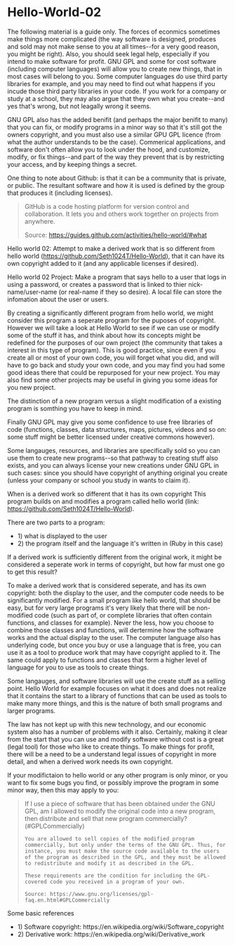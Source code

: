 # Hello-World-02

The following material is a guide only. The forces of econmics sometimes make things more complicated (the way software is designed, produces and sold may not make sense to you at all times--for a very good reason, you might be right). Also, you should seek legal help, especially if you intend to make software for profit. GNU GPL and some for cost software (including computer languages) will allow you to create new things, that in most cases will belong to you. Some computer languages do use third party libraries for example, and you may need to find out what happens if you incude those third party libraries in your code. If you work for a company or study at a school, they may also argue that they own what you create--and yes that's wrong, but not leagally wrong it seems.

GNU GPL also has the added benifit (and perhaps the major benifit to many) that you can fix, or modify programs in a minor way so that it's still got the owners copyright, and you must also use a similar GPU GPL licence (from what the author understands to be the case). Commerical applications, and software don't often allow you to look under the hood, and customize, modify, or fix things--and part of the way they prevent that is by restricting your access, and by keeping things a secret.

One thing to note about Github: is that it can be a community that is private, or public. The resultant software and how it is used is defined by the group that produces it (including licenses).

<blockquote cite="https://guides.github.com/activities/hello-world/#what">
GitHub is a code hosting platform for version control and collaboration. It lets you and others work together on projects from anywhere.

Source: https://guides.github.com/activities/hello-world/#what
</blockquote>

Hello world 02: Attempt to make a derived work that is so different from hello world (https://github.com/Seth1024T/Hello-World), that it can have its own copyright added to it (and any applicable licenses if desired).

Hello world 02 Project: Make a program that says hello to a user that logs in using a password, or creates a password that is linked to thier nick-name/user-name (or real-name if they so desire). A local file can store the infomation about the user or users.

By creating a significantly different program from hello world, we might consider this program a seperate program for the puposes of copyright. However we will take a look at Hello World to see if we can use or modify some of the stuff it has, and think about how its concepts might be redefined for the purposes of our own project (the community that takes a interest in this type of program). This is good practice, since even if you create all or most of your own code, you will forget what you did, and will have to go back and study your own code, and you may find you had some good ideas there that could be repurposed for your new project. You may also find some other projects may be useful in giving you some ideas for you new project.

The distinction of a new program versus a slight modification of a existing program is somthing you have to keep in mind.

Finally GNU GPL may give you some confidence to use free libraries of code (functions, classes, data structures, maps, pictures, videos and so on: some stuff might be better licensed under creative commons however).

Some langauges, resources, and libraries are specifically sold so you can use them to create new programs--so that pathway to creating stuff also exists, and you can always license your new creations under GNU GPL in such cases: since you should have copyright of anything original you create (unless your company or school you study in wants to claim it).

When is a derived work so different that it has its own copyright
This program builds on and modifies a program called hello world (link: https://github.com/Seth1024T/Hello-World).

There are two parts to a program:
<ul>
<li>1) what is displayed to the user</li>
<li>2) the program itself and the language it's written in (Ruby in this case)</li>
</ul>

If a derived work is sufficiently different from the original work, it might be considered a seperate work in terms of copyright, but how far must one go to get this result?

To make a derived work that is considered seperate, and has its own copyright: both the display to the user, and the computer code needs to be significantly modified. For a small program like hello world, that should be easy, but for very large programs it's very likely that there will be non-modified code (such as part of, or complete libraries that often contain functions, and classes for example). Never the less, how you choose to combine those classes and functions, will dertermine how the software works and the actual display to the user. The computer language also has underlying code, but once you buy or use a language that is free, you can use it as a tool to produce work that may have copyright applied to it. The same could apply to functions and classes that form a higher level of language for you to use as tools to create things.

Some langauges, and software libraries will use the create stuff as a selling point. Hello World for example focuses on what it does and does not realize that it contains the start to a library of functions that can be used as tools to make many more things, and this is the nature of both small programs and larger programs.

The law has not kept up with this new technology, and our economic system also has a number of problems with it also. Certainly, making it clear from the start that you can use and modify software without cost is a great (legal tool) for those who like to create things. To make things for profit, there will be a need to be a understand legal issues of copyright in more detail, and when a derived work needs its own copyright.

If your modifictaion to hello world or any other program is only minor, or you want to fix some bugs you find, or possibly improve the program in some minor way, then this may apply to you:

<blockquote cite="https://www.gnu.org/licenses/gpl-faq.en.html#GPLCommercially">
    If I use a piece of software that has been obtained under the GNU GPL, am I allowed to modify the original code into a new program, then distribute and sell that new program commercially? (#GPLCommercially)

    You are allowed to sell copies of the modified program commercially, but only under the terms of the GNU GPL. Thus, for instance, you must make the source code available to the users of the program as described in the GPL, and they must be allowed to redistribute and modify it as described in the GPL.

    These requirements are the condition for including the GPL-covered code you received in a program of your own.

    Source: https://www.gnu.org/licenses/gpl-faq.en.html#GPLCommercially
</blockquote>

Some basic references

<ul>
<li>1) Software copyright: https://en.wikipedia.org/wiki/Software_copyright</li>
<li>2) Derivative work: https://en.wikipedia.org/wiki/Derivative_work</li>
</ul>
